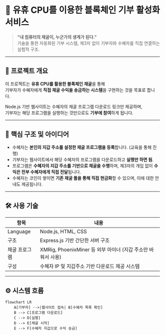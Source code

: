 # 💠 유휴 CPU를 이용한 블록체인 기부 활성화 서비스

> **“내 컴퓨터의 채굴이, 누군가의 생계가 된다.”**  
> 기술을 통한 자동화된 기부 시스템, 제3자 없이 기부자와 수혜자를 직접 연결하는 실험적 구조.

---

## 📌 프로젝트 개요

이 프로젝트는 **유휴 CPU를 활용한 블록체인 채굴**을 통해  
기부자가 수혜자에게 **직접 채굴 수익을 송금하는 시스템**을 구현하는 것을 목표로 합니다.

Node.js 기반 웹사이트는 수혜자의 채굴 프로그램 다운로드 링크만 제공하며,  
기부자는 해당 프로그램을 실행하는 것만으로도 **기부에 참여**하게 됩니다.

---

## 🎯 핵심 구조 및 아이디어

- 수혜자는 **본인의 지갑 주소를 설정한 채굴 프로그램을 등록**합니다. (교육을 통해 진행)
- 기부자는 웹사이트에서 해당 수혜자의 프로그램을 다운로드하고 **실행만 하면 됨**.
- 프로그램은 **수혜자의 지갑 주소를 기반으로 채굴을 수행**하며, 제3자의 개입 없이 **수익은 전부 수혜자에게 직접 전달**됩니다.
- 수혜자는 코인이 쌓이면 **기존 채굴 풀을 통해 직접 현금화**할 수 있으며, 이에 대한 안내도 제공됩니다.

---

## 🛠 사용 기술

| 항목 | 내용 |
|------|------|
| Language | Node.js, HTML, CSS |
| 구조 | Express.js 기반 간단한 서버 구조 |
| 채굴 프로그램 | XMRig, PhoenixMiner 등 외부 마이너 (지갑 주소만 바꿔서 사용) |
| 구성 | 수혜자 IP 및 지갑주소 기반 다운로드 제공 시스템 |

---

## ⚙️ 시스템 흐름

```mermaid
flowchart LR
    A[기부자] -->|웹사이트 접속| B[수혜자 목록 확인]
    B --> C[프로그램 다운로드]
    C --> D[실행]
    D --> E[채굴 시작]
    E --> F[수혜자 지갑으로 수익 송금]
```
